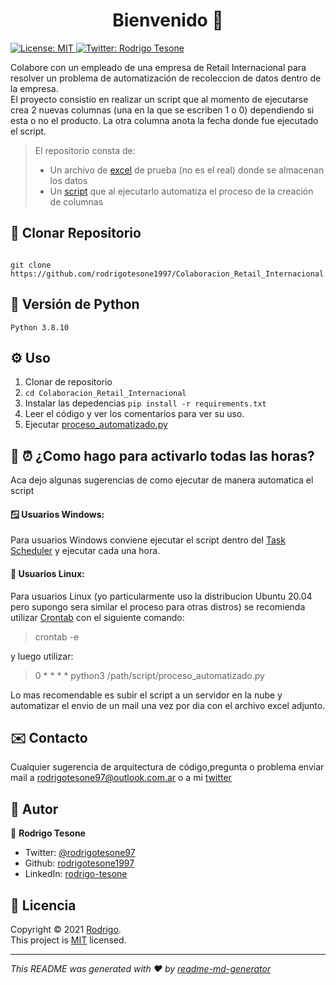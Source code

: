<h1 align="center">Bienvenido 👋</h1>
<p>
  <a href="LICENSE" target="_blank">
    <img alt="License: MIT" src="https://img.shields.io/badge/License-MIT-yellow.svg" />
  </a>
  <a href="https://twitter.com/rodrigotesone97" target="_blank">
    <img alt="Twitter: Rodrigo Tesone" src="https://img.shields.io/twitter/follow/rodrigotesone97.svg?style=social" />
  </a>
</p>

Colabore con un empleado de una empresa de Retail Internacional para resolver un problema de automatización de recoleccion de datos dentro de la empresa.</br>
El proyecto consistio en realizar un script que al momento de ejecutarse crea 2 nuevas columnas (una en la que se escriben 1 o 0) dependiendo si esta o no el producto. La otra columna anota la fecha donde fue ejecutado el script.</br>

> El repositorio consta de:</br>
> - Un archivo de [excel](inventario.xlsx) de prueba (no es el real) donde se almacenan los datos
> - Un [script](proceso_automatizado.py) que al ejecutarlo automatiza el proceso de la creación de columnas

## 📂 Clonar Repositorio

```

git clone https://github.com/rodrigotesone1997/Colaboracion_Retail_Internacional.git

```

## 🐍 Versión de Python

```
Python 3.8.10
```

## ⚙️ Uso
1. Clonar de repositorio
2. `cd Colaboracion_Retail_Internacional`
3. Instalar las depedencias `pip install -r requirements.txt`
4. Leer el código y ver los comentarios para ver su uso.
5. Ejecutar [proceso_automatizado.py](proceso_automatizado.py)

## 🤔 ⏰ ¿Como hago para activarlo todas las horas?

Aca dejo algunas sugerencias de como ejecutar de manera automatica el script

#### 🪟 Usuarios Windows:

Para usuarios Windows conviene ejecutar el script dentro del [Task Scheduler](https://www.jcchouinard.com/python-automation-using-task-scheduler/) y ejecutar cada una hora.

#### 🐧 Usuarios Linux:

Para usuarios Linux (yo particularmente uso la distribucion Ubuntu 20.04 pero supongo sera similar el proceso para otras distros) se recomienda utilizar [Crontab](https://www.digitalocean.com/community/tutorials/how-to-use-cron-to-automate-tasks-ubuntu-1804) con el siguiente comando:
> crontab -e

y luego utilizar:<br />

> 0 \* \* \* \* python3 /path/script/proceso_automatizado.py

Lo mas recomendable es subir el script a un servidor en la nube y automatizar el envio de un mail una vez por dia con el archivo excel adjunto.

## ✉️ Contacto

Cualquier sugerencia de arquitectura de código,pregunta o problema enviar mail a rodrigotesone97@outlook.com.ar o a mi [twitter](https://twitter.com/rodrigotesone97)

## 🤔 Autor

👤 **Rodrigo Tesone**

* Twitter: [@rodrigotesone97](https://twitter.com/rodrigotesone97)
* Github: [rodrigotesone1997](https://github.com/rodrigotesone1997)
* LinkedIn: [rodrigo-tesone](https://linkedin.com/in/rodrigo-tesone)


## 📝 Licencia

Copyright © 2021 [Rodrigo](https://github.com/rodrigotesone1997).</br>
This project is [MIT](LICENSE) licensed.

***
_This README was generated with ❤️ by [readme-md-generator](https://github.com/kefranabg/readme-md-generator)_

